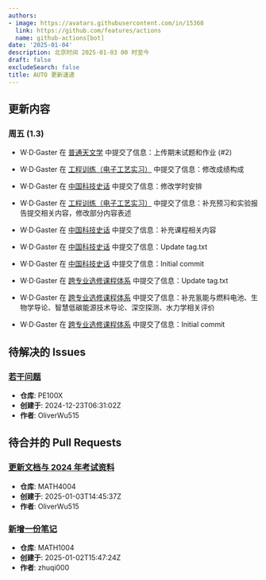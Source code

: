 ```yaml
---
authors:
- image: https://avatars.githubusercontent.com/in/15368
  link: https://github.com/features/actions
  name: github-actions[bot]
date: '2025-01-04'
description: 北京时间 2025-01-03 00 时至今
draft: false
excludeSearch: false
title: AUTO 更新速递
---
```


## 更新内容

### 周五 (1.3)

- W·D·Gaster 在 [普通天文学](https://github.com/HITSZ-OpenAuto/SPST1004) 中提交了信息：上传期末试题和作业 (#2)

- W·D·Gaster 在 [工程训练（电子工艺实习）](https://github.com/HITSZ-OpenAuto/ENGG1003) 中提交了信息：修改成绩构成

- W·D·Gaster 在 [中国科技史话](https://github.com/HITSZ-OpenAuto/SEIN1040) 中提交了信息：修改学时安排

- W·D·Gaster 在 [工程训练（电子工艺实习）](https://github.com/HITSZ-OpenAuto/ENGG1003) 中提交了信息：补充预习和实验报告提交相关内容，修改部分内容表述

- W·D·Gaster 在 [中国科技史话](https://github.com/HITSZ-OpenAuto/SEIN1040) 中提交了信息：补充课程相关内容

- W·D·Gaster 在 [中国科技史话](https://github.com/HITSZ-OpenAuto/SEIN1040) 中提交了信息：Update tag.txt

- W·D·Gaster 在 [中国科技史话](https://github.com/HITSZ-OpenAuto/SEIN1040) 中提交了信息：Initial commit

- W·D·Gaster 在 [跨专业选修课程体系](https://github.com/HITSZ-OpenAuto/CrossSpecialty) 中提交了信息：Update tag.txt

- W·D·Gaster 在 [跨专业选修课程体系](https://github.com/HITSZ-OpenAuto/CrossSpecialty) 中提交了信息：补充氢能与燃料电池、生物学导论、智慧低碳能源技术导论、深空探测、水力学相关评价

- W·D·Gaster 在 [跨专业选修课程体系](https://github.com/HITSZ-OpenAuto/CrossSpecialty) 中提交了信息：Initial commit

## 待解决的 Issues

### [若干问题](https://github.com/HITSZ-OpenAuto/PE100X/issues/10)

- **仓库**: PE100X
- **创建于**: 2024-12-23T06:31:02Z
- **作者**: OliverWu515

## 待合并的 Pull Requests

### [更新文档与 2024 年考试资料](https://github.com/HITSZ-OpenAuto/MATH4004/pull/2)

- **仓库**: MATH4004
- **创建于**: 2025-01-03T14:45:37Z
- **作者**: OliverWu515

### [新增一份笔记](https://github.com/HITSZ-OpenAuto/MATH1004/pull/8)

- **仓库**: MATH1004
- **创建于**: 2025-01-02T15:47:24Z
- **作者**: zhuqi000

